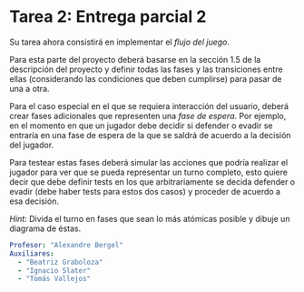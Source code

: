 # Tarea 2: Entrega parcial 2

Su tarea ahora consistirá en implementar el *flujo del juego*.

Para esta parte del proyecto deberá basarse en la sección 1.5 de la descripción del proyecto y 
definir todas las fases y las transiciones entre ellas (considerando las condiciones que deben 
cumplirse) para pasar de una a otra.

Para el caso especial en el que se requiera interacción del usuario, deberá crear fases adicionales
que representen una *fase de espera*.
Por ejemplo, en el momento en que un jugador debe decidir si defender o evadir se entraría en una 
fase de espera de la que se saldrá de acuerdo a la decisión del jugador.

Para testear estas fases deberá simular las acciones que podría realizar el jugador para ver que se
pueda representar un turno completo, esto quiere decir que debe definir tests en los que 
arbitrariamente se decida defender o evadir (debe haber tests para estos dos casos) y proceder de 
acuerdo a esa decisión.

*Hint:* Divida el turno en fases que sean lo más atómicas posible y dibuje un diagrama de éstas.

```yaml 
Profesor: "Alexandre Bergel"
Auxiliares:
  - "Beatriz Graboloza"
  - "Ignacio Slater"
  - "Tomás Vallejos"
```